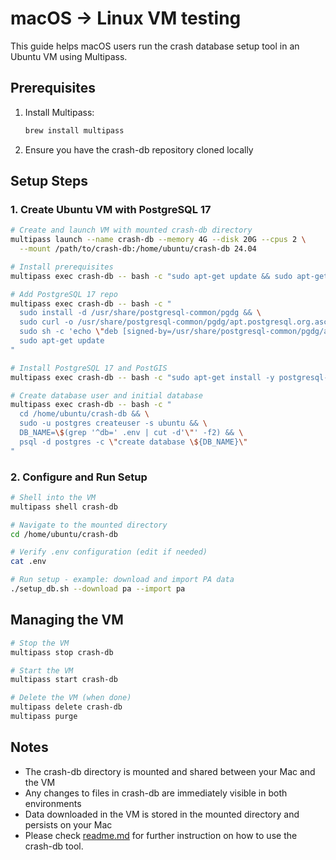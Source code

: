 # macOS -> Linux VM testing

This guide helps macOS users run the crash database setup tool in an Ubuntu VM using Multipass.

## Prerequisites

1. Install Multipass:
   ```bash
   brew install multipass
   ```

2. Ensure you have the crash-db repository cloned locally

## Setup Steps

### 1. Create Ubuntu VM with PostgreSQL 17

```bash
# Create and launch VM with mounted crash-db directory
multipass launch --name crash-db --memory 4G --disk 20G --cpus 2 \
  --mount /path/to/crash-db:/home/ubuntu/crash-db 24.04

# Install prerequisites
multipass exec crash-db -- bash -c "sudo apt-get update && sudo apt-get install -y curl ca-certificates"

# Add PostgreSQL 17 repo
multipass exec crash-db -- bash -c "
  sudo install -d /usr/share/postgresql-common/pgdg && \
  sudo curl -o /usr/share/postgresql-common/pgdg/apt.postgresql.org.asc --fail https://www.postgresql.org/media/keys/ACCC4CF8.asc && \
  sudo sh -c 'echo \"deb [signed-by=/usr/share/postgresql-common/pgdg/apt.postgresql.org.asc] https://apt.postgresql.org/pub/repos/apt noble-pgdg main\" > /etc/apt/sources.list.d/pgdg.list' && \
  sudo apt-get update
"

# Install PostgreSQL 17 and PostGIS
multipass exec crash-db -- bash -c "sudo apt-get install -y postgresql-17 postgresql-17-postgis-3 unzip"

# Create database user and initial database
multipass exec crash-db -- bash -c "
  cd /home/ubuntu/crash-db && \
  sudo -u postgres createuser -s ubuntu && \
  DB_NAME=\$(grep '^db=' .env | cut -d'\"' -f2) && \
  psql -d postgres -c \"create database \${DB_NAME}\"
"
```

### 2. Configure and Run Setup

```bash
# Shell into the VM
multipass shell crash-db

# Navigate to the mounted directory
cd /home/ubuntu/crash-db

# Verify .env configuration (edit if needed)
cat .env

# Run setup - example: download and import PA data
./setup_db.sh --download pa --import pa
```

## Managing the VM

```bash
# Stop the VM
multipass stop crash-db

# Start the VM
multipass start crash-db

# Delete the VM (when done)
multipass delete crash-db
multipass purge
```

## Notes

- The crash-db directory is mounted and shared between your Mac and the VM
- Any changes to files in crash-db are immediately visible in both environments
- Data downloaded in the VM is stored in the mounted directory and persists on your Mac
- Please check [readme.md](README.md) for further instruction on how to use the crash-db tool.
